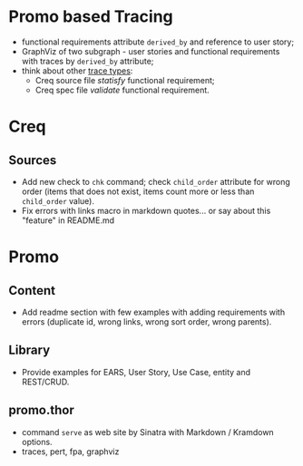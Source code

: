 # Promo based Tracing

* functional requirements attribute `derived_by` and reference to user story;
* GraphViz of two subgraph - user stories and functional requirements with traces by `derived_by` attribute;
* think about other [trace types](lib/assets/other/taceability.md):
  * Creq source file *statisfy* functional requirement;
  * Creq spec file *validate* functional requirement.

# Creq

## Sources

* Add new check to `chk` command; check `child_order` attribute for wrong order (items that does not exist, items count more or less than `child_order` value).
* Fix errors with links macro in markdown quotes... or say about this "feature" in README.md

# Promo

## Content

* Add readme section with few examples with adding requirements with errors (duplicate id, wrong links, wrong sort order, wrong parents).

## Library

* Provide examples for EARS, User Story, Use Case, entity and REST/CRUD.

## promo.thor

* command `serve` as web site by Sinatra with Markdown / Kramdown options.
* traces, pert, fpa, graphviz
